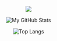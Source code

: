 <div align="center">
  <a href="버튼을 눌렀을 때 이동할 링크" target="_blank"><img src="https://img.shields.io/badge/뱃지레이블-배경색?style=뱃지모양&logo=로고&logoColor=로고색상"/></a>

![My GitHub Stats](https://github-readme-stats.vercel.app/api?username=JxoLus&show_icons=true&theme=dark)

![Top Langs](https://github-readme-stats.vercel.app/api/top-langs/?username=JxoLus&layout=compact&theme=dark)

</div>
